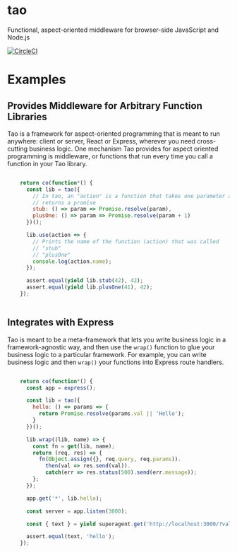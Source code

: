 # tao

Functional, aspect-oriented middleware for browser-side JavaScript and Node.js

[![CircleCI](https://circleci.com/gh/vkarpov15/tao.svg?style=svg)](https://circleci.com/gh/vkarpov15/tao)


# Examples

## Provides Middleware for Arbitrary Function Libraries


Tao is a framework for aspect-oriented programming that is meant to run
anywhere: client or server, React or Express, wherever you need
cross-cutting business logic. One mechanism Tao provides for aspect
oriented programming is middleware, or functions that run every time
you call a function in your Tao library.


```javascript

    return co(function*() {
      const lib = tao({
        // In tao, an "action" is a function that takes one parameter and
        // returns a promise
        stub: () => param => Promise.resolve(param),
        plusOne: () => param => Promise.resolve(param + 1)
      })();

      lib.use(action => {
        // Prints the name of the function (action) that was called
        // "stub"
        // "plusOne"
        console.log(action.name);
      });

      assert.equal(yield lib.stub(42), 42);
      assert.equal(yield lib.plusOne(41), 42);
    });
  
```

## Integrates with Express


Tao is meant to be a meta-framework that lets you write business logic
in a framework-agnostic way, and then use the `wrap()` function to
glue your business logic to a particular framework. For example, you
can write business logic and then `wrap()` your functions into
Express route handlers.


```javascript

    return co(function*() {
      const app = express();

      const lib = tao({
        hello: () => params => {
          return Promise.resolve(params.val || 'Hello');
        }
      })();

      lib.wrap((lib, name) => {
        const fn = get(lib, name);
        return (req, res) => {
          fn(Object.assign({}, req.query, req.params)).
            then(val => res.send(val)).
            catch(err => res.status(500).send(err.message));
        };
      });

      app.get('*', lib.hello);

      const server = app.listen(3000);

      const { text } = yield superagent.get('http://localhost:3000/?val=hello');

      assert.equal(text, 'hello');
    });
  
```
